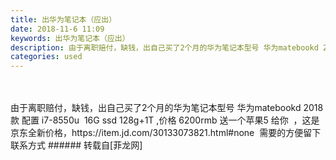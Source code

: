 ```yaml
---
title: 出华为笔记本（应出）
date: 2018-11-6 11:09
keywords: 出华为笔记本（应出）
description: 由于离职赔付，缺钱，出自己买了2个月的华为笔记本型号 华为matebookd 2018款 配置 i7-8550u  16G ssd 128g+1T ,价格 6200rmb 送一个苹果5 给你  ，这是京东全新价格，https://item.jd.com/30133073821.html#none  需要的方便留下联系方式
categories: used
---
```

<td class="t_f" id="postmessage_2224731">

<br/>
<br/>
由于离职赔付，缺钱，出自己买了2个月的华为笔记本型号 华为matebookd 2018款 配置 i7-8550u  16G ssd 128g+1T ,价格 6200rmb 送一个苹果5 给你  ，这是京东全新价格，https://item.jd.com/30133073821.html#none  需要的方便留下联系方式</td>
###### 转载自[菲龙网]